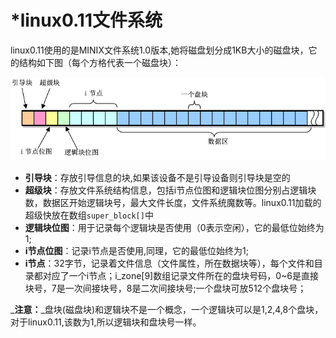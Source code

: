 # *linux0.11文件系统
linux0.11使用的是MINIX文件系统1.0版本,她将磁盘划分成1KB大小的磁盘块，它的结构如下图（每个方格代表一个磁盘块）：

  ![minix文件系统结构](./img/minix-fs-1.0.png)
* **引导块**：存放引导信息的块,如果该设备不是引导设备则引导块是空的
* **超级块**：存放文件系统结构信息，包括i节点位图和逻辑块位图分别占逻辑块数，数据区开始逻辑块号，最大文件长度，文件系统魔数等。linux0.11加载的超级快放在数组`super_block[]`中  
* **逻辑块位图**：用于记录每个逻辑块是否使用（0表示空闲），它的最低位始终为1;
* **i节点位图**：记录i节点是否使用,同理，它的最低位始终为1;
* **i节点**：32字节，记录着文件信息（文件属性，所在数据块等），每个文件和目录都对应了一个i节点；i_zone[9]数组记录文件所在的盘块号码，0~6是直接块号，7是一次间接块号，8是二次间接块号;一个盘块可放512个盘块号；  

_**注意：**_盘块(磁盘块)和逻辑块不是一个概念，一个逻辑块可以是1,2,4,8个盘块，对于linux0.11,该数为1,所以逻辑块和盘块号一样。
